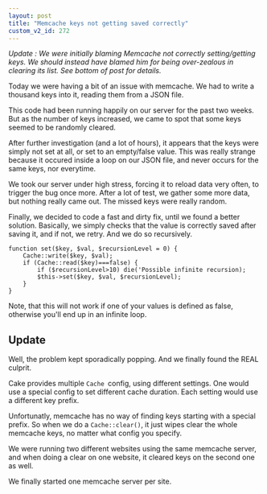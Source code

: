 ```yaml
---
layout: post
title: "Memcache keys not getting saved correctly"
custom_v2_id: 272
---
```


_Update : We were initially blaming Memcache not correctly setting/getting
keys. We should instead have blamed him for being over-zealous in clearing its
list. See bottom of post for details._

Today we were having a bit of an issue with memcache. We had to write a
thousand keys into it, reading them from a JSON file.

This code had been running happily on our server for the past two weeks. But
as the number of keys increased, we came to spot that some keys seemed to be
randomly cleared.

After further investigation (and a lot of hours), it appears that the keys
were simply not set at all, or set to an empty/false value. This was really
strange because it occured inside a loop on our JSON file, and never occurs
for the same keys, nor everytime.

We took our server under high stress, forcing it to reload data very often, to
trigger the bug once more. After a lot of test, we gather some more data, but
nothing really came out. The missed keys were really random.

Finally, we decided to code a fast and dirty fix, until we found a better
solution. Basically, we simply checks that the value is correctly saved after
saving it, and if not, we retry. And we do so recursively.

    
    function set($key, $val, $recursionLevel = 0) {  
    	Cache::write($key, $val);  
    	if (Cache::read($key)===false) {  
    		if ($recursionLevel>10) die('Possible infinite recursion);  
    		$this->set($key, $val, $recursionLevel);  
    	}  
    }

Note, that this will not work if one of your values is defined as false,
otherwise you'll end up in an infinite loop.

## Update

Well, the problem kept sporadically popping. And we finally found the REAL
culprit.

Cake provides multiple `Cache `config, using different settings. One would use
a special config to set different cache duration. Each setting would use a
different key prefix.

Unfortunatly, memcache has no way of finding keys starting with a special
prefix. So when we do a `Cache::clear()`, it just wipes clear the whole
memcache keys, no matter what config you specify.

We were running two different websites using the same memcache server, and
when doing a clear on one website, it cleared keys on the second one as well.

We finally started one memcache server per site.

